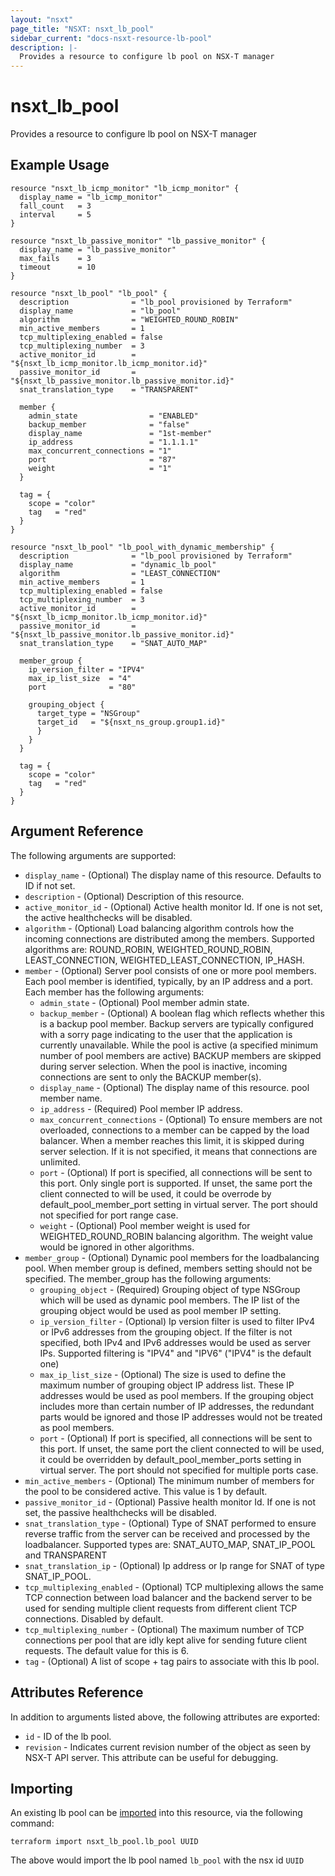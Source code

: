 ```yaml
---
layout: "nsxt"
page_title: "NSXT: nsxt_lb_pool"
sidebar_current: "docs-nsxt-resource-lb-pool"
description: |-
  Provides a resource to configure lb pool on NSX-T manager
---
```


# nsxt_lb_pool

Provides a resource to configure lb pool on NSX-T manager

## Example Usage

```hcl
resource "nsxt_lb_icmp_monitor" "lb_icmp_monitor" {
  display_name = "lb_icmp_monitor"
  fall_count   = 3
  interval     = 5
}

resource "nsxt_lb_passive_monitor" "lb_passive_monitor" {
  display_name = "lb_passive_monitor"
  max_fails    = 3
  timeout      = 10
}

resource "nsxt_lb_pool" "lb_pool" {
  description              = "lb_pool provisioned by Terraform"
  display_name             = "lb_pool"
  algorithm                = "WEIGHTED_ROUND_ROBIN"
  min_active_members       = 1
  tcp_multiplexing_enabled = false
  tcp_multiplexing_number  = 3
  active_monitor_id        = "${nsxt_lb_icmp_monitor.lb_icmp_monitor.id}"
  passive_monitor_id       = "${nsxt_lb_passive_monitor.lb_passive_monitor.id}"
  snat_translation_type    = "TRANSPARENT"
 
  member {
    admin_state                = "ENABLED"
    backup_member              = "false"
    display_name               = "1st-member"
    ip_address                 = "1.1.1.1"
    max_concurrent_connections = "1"
    port                       = "87"
    weight                     = "1"
  }

  tag = {
    scope = "color"
    tag   = "red"
  }
}

resource "nsxt_lb_pool" "lb_pool_with_dynamic_membership" {
  description              = "lb_pool provisioned by Terraform"
  display_name             = "dynamic_lb_pool"
  algorithm                = "LEAST_CONNECTION"
  min_active_members       = 1
  tcp_multiplexing_enabled = false
  tcp_multiplexing_number  = 3
  active_monitor_id        = "${nsxt_lb_icmp_monitor.lb_icmp_monitor.id}"
  passive_monitor_id       = "${nsxt_lb_passive_monitor.lb_passive_monitor.id}"
  snat_translation_type    = "SNAT_AUTO_MAP"
 
  member_group {
    ip_version_filter = "IPV4"
    max_ip_list_size  = "4"
    port              = "80"

    grouping_object {
      target_type = "NSGroup"
      target_id   = "${nsxt_ns_group.group1.id}"
      }
    }
  }

  tag = {
    scope = "color"
    tag   = "red"
  }
}
```

## Argument Reference

The following arguments are supported:

* `display_name` - (Optional) The display name of this resource. Defaults to ID if not set.
* `description` - (Optional) Description of this resource.
* `active_monitor_id` - (Optional) Active health monitor Id. If one is not set, the active healthchecks will be disabled.
* `algorithm` - (Optional) Load balancing algorithm controls how the incoming connections are distributed among the members. Supported algorithms are: ROUND_ROBIN, WEIGHTED_ROUND_ROBIN, LEAST_CONNECTION, WEIGHTED_LEAST_CONNECTION, IP_HASH.
* `member` - (Optional) Server pool consists of one or more pool members. Each pool member is identified, typically, by an IP address and a port. Each member has the following arguments:
  * `admin_state` - (Optional) Pool member admin state.
  * `backup_member` - (Optional) A boolean flag which reflects whether this is a backup pool member. Backup servers are typically configured with a sorry page indicating to the user that the application is currently unavailable. While the pool is active (a specified minimum number of pool members are active) BACKUP members are skipped during server selection. When the pool is inactive, incoming connections are sent to only the BACKUP member(s).
  * `display_name` - (Optional) The display name of this resource. pool member name.
  * `ip_address` - (Required) Pool member IP address.
  * `max_concurrent_connections` - (Optional) To ensure members are not overloaded, connections to a member can be capped by the load balancer. When a member reaches this limit, it is skipped during server selection. If it is not specified, it means that connections are unlimited.
  * `port` - (Optional) If port is specified, all connections will be sent to this port. Only single port is supported. If unset, the same port the client connected to will be used, it could be overrode by default_pool_member_port setting in virtual server. The port should not specified for port range case.
  * `weight` - (Optional) Pool member weight is used for WEIGHTED_ROUND_ROBIN balancing algorithm. The weight value would be ignored in other algorithms.
* `member_group` - (Optional) Dynamic pool members for the loadbalancing pool. When member group is defined, members setting should not be specified. The member_group has the following arguments:
  * `grouping_object` - (Required) Grouping object of type NSGroup which will be used as dynamic pool members. The IP list of the grouping object would be used as pool member IP setting.
  * `ip_version_filter` - (Optional) Ip version filter is used to filter IPv4 or IPv6 addresses from the grouping object. If the filter is not specified, both IPv4 and IPv6 addresses would be used as server IPs. Supported filtering is "IPV4" and "IPV6" ("IPV4" is the default one)
  * `max_ip_list_size` - (Optional) The size is used to define the maximum number of grouping object IP address list. These IP addresses would be used as pool members. If the grouping object includes more than certain number of IP addresses, the redundant parts would be ignored and those IP addresses would not be treated as pool members.
  * `port` - (Optional) If port is specified, all connections will be sent to this port. If unset, the same port the client connected to will be used, it could be overridden by default_pool_member_ports setting in virtual server. The port should not specified for multiple ports case.
* `min_active_members` - (Optional) The minimum number of members for the pool to be considered active. This value is 1 by default.
* `passive_monitor_id` - (Optional) Passive health monitor Id. If one is not set, the passive healthchecks will be disabled.
* `snat_translation_type` - (Optional) Type of SNAT performed to ensure reverse traffic from the server can be received and processed by the loadbalancer. Supported types are: SNAT_AUTO_MAP, SNAT_IP_POOL and TRANSPARENT
* `snat_translation_ip` - (Optional) Ip address or Ip range for SNAT of type SNAT_IP_POOL.
* `tcp_multiplexing_enabled` - (Optional) TCP multiplexing allows the same TCP connection between load balancer and the backend server to be used for sending multiple client requests from different client TCP connections. Disabled by default.
* `tcp_multiplexing_number` - (Optional) The maximum number of TCP connections per pool that are idly kept alive for sending future client requests. The default value for this is 6.
* `tag` - (Optional) A list of scope + tag pairs to associate with this lb pool.


## Attributes Reference

In addition to arguments listed above, the following attributes are exported:

* `id` - ID of the lb pool.
* `revision` - Indicates current revision number of the object as seen by NSX-T API server. This attribute can be useful for debugging.


## Importing

An existing lb pool can be [imported][docs-import] into this resource, via the following command:

[docs-import]: /docs/import/index.html

```
terraform import nsxt_lb_pool.lb_pool UUID
```

The above would import the lb pool named `lb_pool` with the nsx id `UUID`
